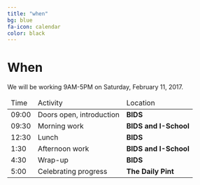 ```yaml
---
title: "when"
bg: blue
fa-icon: calendar
color: black
---
```


# When

We will be working 9AM-5PM on Saturday, February 11, 2017.

<div class="table-responsive">
  <table class="table">
    <thead><tr><td>Time</td><td>Activity</td><td>Location</td></tr></thead>
    <tbody>
      <tr><td>09:00</td><td>Doors open, introduction</td><td><b>BIDS</b></td></tr>
      <tr><td>09:30</td><td>Morning work</td><td><b>BIDS and I-School</b></td></tr>
      <tr><td>12:30</td><td>Lunch</td><td><b>BIDS</b></td></tr>
      <tr><td>1:30</td><td>Afternoon work</td><td><b>BIDS and I-School</b></td></tr>
      <tr><td>4:30</td><td>Wrap-up</td><td><b>BIDS</b></td></tr>
      <tr><td>5:00</td><td>Celebrating progress</td><td><b>The Daily Pint</b></td></tr>
    </tbody>
  </table>
</div>
